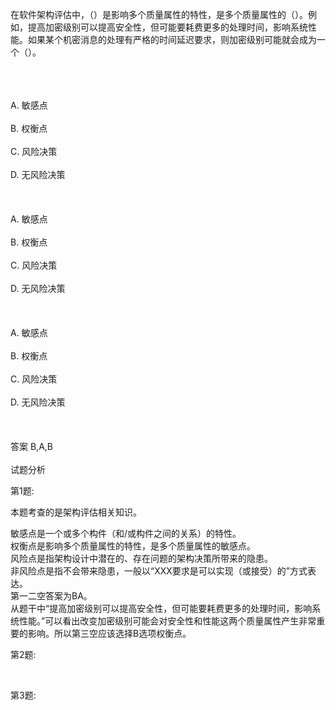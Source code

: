 <div class="detail lh2"><p>在软件架构评估中，（）是影响多个质量属性的特性，是多个质量属性的（）。例如，提高加密级别可以提高安全性，但可能要耗费更多的处理时间，影响系统性能。如果某个机密消息的处理有严格的时间延迟要求，则加密级别可能就会成为一个（）。<br/><br/></p><br/><br/>A. 敏感点<br/><br/>B. 权衡点<br/><br/>C. 风险决策<br/><br/>D. 无风险决策<br/><br/><br/><br/>A. 敏感点<br/><br/>B. 权衡点<br/><br/>C. 风险决策<br/><br/>D. 无风险决策<br/><br/><br/><br/>A. 敏感点<br/><br/>B. 权衡点<br/><br/>C. 风险决策<br/><br/>D. 无风险决策<br/><br/><br/><br/>答案 B,A,B<br/><br/>试题分析<br/><p>第1题:</p><p>本题考查的是架构评估相关知识。</p><p>敏感点是一个或多个构件（和/或构件之间的关系）的特性。<br/>权衡点是影响多个质量属性的特性，是多个质量属性的敏感点。<br/>风险点是指架构设计中潜在的、存在问题的架构决策所带来的隐患。<br/>非风险点是指不会带来隐患，一般以“XXX要求是可以实现（或接受）的”方式表达。<br/>第一二空答案为BA。<br/>从题干中“提高加密级别可以提高安全性，但可能要耗费更多的处理时间，影响系统性能。”可以看出改变加密级别可能会对安全性和性能这两个质量属性产生非常重要的影响。所以第三空应该选择B选项权衡点。<br/></p><p>第2题:</p><p><br/></p><p>第3题:</p><p><br/></p></div>